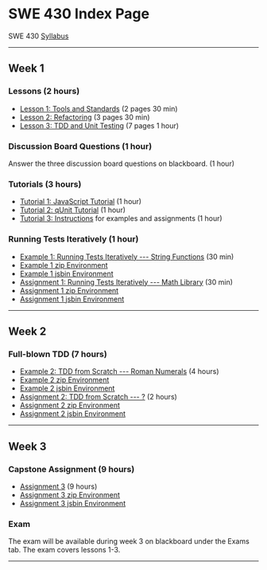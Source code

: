 SWE 430 Index Page
========================================================================


SWE 430 [Syllabus](syllabus.html)


- - - - - -
Week 1
------


<h3>Lessons (2 hours)</h3>

- [Lesson 1:  Tools and Standards](lesson1.html) (2 pages 30 min)
- [Lesson 2:  Refactoring](lesson2.html) (3 pages 30 min)
- [Lesson 3:  TDD and Unit Testing](lesson3.html) (7 pages 1 hour)


<h3>Discussion Board Questions (1 hour)</h3>

Answer the three discussion board questions on blackboard. (1 hour)


<h3>Tutorials (3 hours)</h3>

- [Tutorial 1: JavaScript Tutorial](javascript-tutorial.html) (1 hour)
- [Tutorial 2: qUnit Tutorial](qunit-tutorial.html) (1 hour)
- [Tutorial 3: Instructions](instructions.html) for examples and assignments (1 hour)


<h3>Running Tests Iteratively (1 hour)</h3>

- [Example 1: Running Tests Iteratively --- String Functions](example1.html) (30 min)
- [Example 1 zip Environment](example1.zip)
- [Example 1 jsbin Environment][jsbin example 1]
- [Assignment 1: Running Tests Iteratively --- Math Library](example1.html) (30 min)
- [Assignment 1 zip Environment](assignment1.zip)
- [Assignment 1 jsbin Environment][jsbin assignment 1]


- - - - - -
Week 2
-----------



<h3>Full-blown TDD (7 hours)</h3>

- [Example 2: TDD from Scratch --- Roman Numerals](example2.html) (4 hours)
- [Example 2 zip Environment](example2.zip)
- [Example 2 jsbin Environment][jsbin example 2]
- [Assignment 2: TDD from Scratch --- ?](example2.html) (2 hours)
- [Assignment 2 zip Environment](assignment2.zip)
- [Assignment 2 jsbin Environment][jsbin assignment 2]


- - - - - -
Week 3
---------


<h3>Capstone Assignment (9 hours)</h3>

- [Assignment 3](assignment3.html) (9 hours)
- [Assignment 3 zip Environment](assignment3.zip)
- [Assignment 3 jsbin Environment][jsbin assignment 3]


<h3>Exam</h3>

The exam will be available during week 3 on blackboard under 
the Exams tab.  The exam covers lessons 1-3.


- - - - - -

[jsbin example 1]: http://jsbin.com/swe430_example1/latest/edit?javascript,live
[jsbin example 2]: http://jsbin.com/swe430_example2/latest/edit?javascript,live
[jsbin assignment 1]: http://jsbin.com/swe430_assignment1/latest/edit?javascript,live
[jsbin assignment 2]: http://jsbin.com/swe430_assignment2/latest/edit?javascript,live
[jsbin assignment 3]: http://jsbin.com/swe430_assignment3/latest/edit?javascript,live

